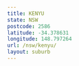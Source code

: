 ```yaml
---
title: KENYU
state: NSW
postcode: 2586
latitude: -34.378631
longitude: 148.797264
url: /nsw/kenyu/
layout: suburb
---
```

